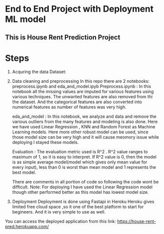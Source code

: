 # End to End Project with Deployment ML model
## This is House Rent Prediction Project

# Steps 
1. Acquring the data
    Dataset: 

2. Data cleaning and preprocessing
    In this repo there are 2 notebooks: preprocess.ipynb and eda_and_model.ipyb
    Preprocess.ipynb : In this notebook all the missing values are imputed for various features using various techniques. The unwanted features are also removed from thi   the dataset. And the categorical features are also converted into numerical features as number of features was very high.
    
    eda_and_model : In this notebook, we analyze and data and remove the various outliers from the many features and modeling is also done. Here we have used Linear Regression , KNN and Random Forest as Machine Learning models. Here more other robust model can be used, since those model size can be very high and it will cause meomory issue while deploying I stayed these models.
    
    Evaluation : The evaluation metric used is R^2 . R^2 value ranges to maximum of 1, so it is easy to interpret. If R^2 value is 0, then the model is as simple average model(model which gives only mean value for every input), less than 0 is worst than mean model and 1 represents the best model.
    
    There are comments in all portion of code so following the code wont be difficult.
    Note: For deploying I have used the Linear Regression model though other performed better as this model has lowest model size.
    
3. Deployment
      Deployment is done using Fastapi in Heroku
      Heroku gives limited free cloud space ,so it one of the best platform to start for begineers. And it is very simple to use as well.

  You can access the deployed application from this link: https://house-rent-pred.herokuapp.com/

